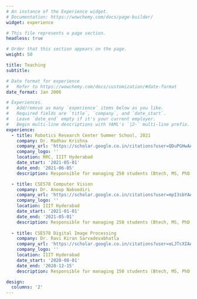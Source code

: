 ```yaml
---
# An instance of the Experience widget.
# Documentation: https://wowchemy.com/docs/page-builder/
widget: experience

# This file represents a page section.
headless: true

# Order that this section appears on the page.
weight: 50

title: Teaching
subtitle:

# Date format for experience
#   Refer to https://wowchemy.com/docs/customization/#date-format
date_format: Jan 2006

# Experiences.
#   Add/remove as many `experience` items below as you like.
#   Required fields are `title`, `company`, and `date_start`.
#   Leave `date_end` empty if it's your current employer.
#   Begin multi-line descriptions with YAML's `|2-` multi-line prefix.
experience:
  - title: Robotics Research Center Summer School, 2021
    company: Dr. Madhav Krishna
    company_url: 'https://scholar.google.co.in/citations?user=QDuPGHwAAAAJ&hl=en'
    company_logo: ''
    location: RRC, IIIT Hyderabad
    date_start: '2021-05-01'
    date_end: '2021-06-05'
    description: Responsible for managing 250 students (Btech, MS, PhD backgrounds) and taking tutorials, quizzes, projects, assignment creation and evaluation.

  - title: CSE578 Computer Vision
    company: Dr. Anoop Naboodiri
    company_url: 'https://scholar.google.co.in/citations?user=mpI3sbYAAAAJ&hl=en'
    company_logo: ''
    location: IIIT Hyderabad
    date_start: '2021-01-01'
    date_end: '2021-05-01'
    description: Responsible for managing 250 students (Btech, MS, PhD backgrounds) and taking tutorials, quizzes, projects, assignment creation and evaluation.
        
  - title: CSE578 Digital Image Processing
    company: Dr. Ravi Kiran Sarvadevabhatla
    company_url: 'https://scholar.google.co.in/citations?user=oLJTcXIAAAAJ&hl=en'
    company_logo: ''
    location: IIIT Hyderabad
    date_start: '2020-08-01'
    date_end: '2020-12-15'
    description: Responsible for managing 150 students (Btech, MS, PhD backgrounds) and taking tutorials, quizzes, projects, assignment creation and evaluation.

design:
  columns: '2'
---
```

